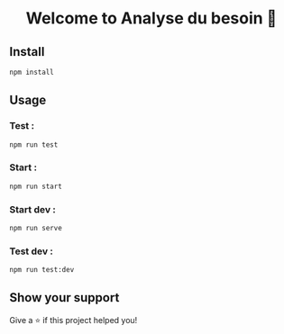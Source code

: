 <h1 align="center">Welcome to Analyse du besoin 👋</h1>  
  
## Install  
  
```sh  
npm install
```  
  
## Usage  
  
### Test :
```sh  
npm run test
```

### Start :
```sh  
npm run start
```

### Start dev :
```sh  
npm run serve
```

### Test dev :
```sh  
npm run test:dev
```

## Show your support  
  
Give a ⭐️ if this project helped you!  
 
